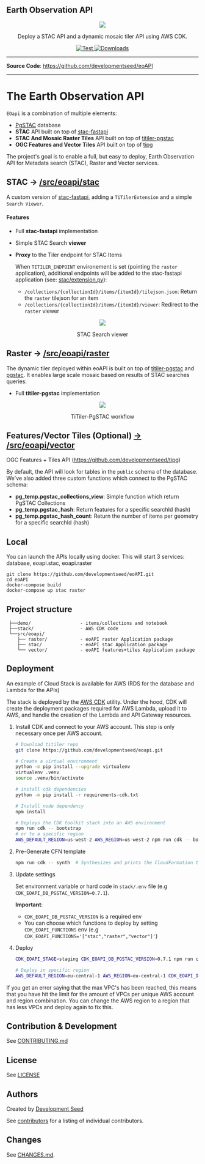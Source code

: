 ## Earth Observation API

<p align="center">
  <img src="https://user-images.githubusercontent.com/10407788/129632832-fe6f7d80-4d87-463a-b0cc-305423a8489e.png"/>
  <p align="center">Deploy a STAC API and a dynamic mosaic tiler API using AWS CDK.</p>
</p>

<p align="center">
  <a href="https://github.com/developmentseed/eoAPI/actions?query=workflow%3ACI" target="_blank">
      <img src="https://github.com/developmentseed/eoAPI/workflows/CI/badge.svg" alt="Test">
  </a>
  <a href="https://github.com/developmentseed/eoAPI/blob/master/LICENSE" target="_blank">
      <img src="https://img.shields.io/github/license/developmentseed/titiler.svg" alt="Downloads">
  </a>
</p>

---

**Source Code**: <a href="https://github.com/developmentseed/eoAPI" target="_blank">https://github.com/developmentseed/eoAPI</a>

---

# The Earth Observation API

`EOapi` is a combination of multiple elements:
- [PgSTAC](https://github.com/stac-utils/pgstac) database
- **STAC** API built on top of [stac-fastapi](https://github.com/stac-utils/stac-fastapi)
- **STAC And Mosaic Raster Tiles** API built on top of [titiler-pgstac](https://github.com/stac-utils/titiler-pgstac)
- **OGC Features and Vector Tiles** API built on top of [tipg](https://github.com/developmentseed/tipg)

The project's goal is to enable a full, but easy to deploy, Earth Observation API for Metadata search (STAC), Raster and Vector services.

## STAC -> [/src/eoapi/stac](/src/eoapi/stac)

A custom version of [stac-fastapi](https://github.com/stac-utils/stac-fastapi), adding a `TiTilerExtension` and a simple `Search Viewer`.

#### Features

- Full **stac-fastapi** implementation
- Simple STAC Search **viewer**
- **Proxy** to the Tiler endpoint for STAC Items

  When `TITILER_ENDPOINT` environement is set (pointing the `raster` application), additional endpoints will be added to the stac-fastapi application (see: [stac/extension.py](https://github.com/developmentseed/eoAPI/blob/master/src/eoapi/stac/eoapi/stac/extension.py)):

  - `/collections/{collectionId}/items/{itemId}/tilejson.json`: Return the `raster` tilejson for an item
  - `/collections/{collectionId}/items/{itemId}/viewer`: Redirect to the `raster` viewer

<p align="center">
  <img src="https://user-images.githubusercontent.com/10407788/146790933-e439893c-ef2e-4d78-a372-f2f18694836c.png"/>
  <p align="center">STAC Search viewer</p>
</p>


## Raster -> [/src/eoapi/raster](/src/eoapi/raster)

The dynamic tiler deployed within eoAPI is built on top of [titiler-pgstac](https://github.com/stac-utils/titiler-pgstac) and [pgstac](https://github.com/stac-utils/pgstac). It enables large scale mosaic based on results of STAC searches queries:

- Full **titiler-pgstac** implementation

<p align="center">
  <img src="https://user-images.githubusercontent.com/10407788/129632282-f71e9f45-264c-4882-af28-7062c4e56f25.png"/>
  <p align="center">TiTiler-PgSTAC workflow</p>
</p>

## Features/Vector Tiles (Optional) [-> /src/eoapi/vector](/src/eoapi/vector)

OGC Features + Tiles API (https://github.com/developmentseed/tipg)

By default, the API will look for tables in the `public` schema of the database. We've also added three custom functions which connect to the PgSTAC schema:

- **pg_temp.pgstac_collections_view**: Simple function which return PgSTAC Collections
- **pg_temp.pgstac_hash**: Return features for a specific searchId (hash)
- **pg_temp.pgstac_hash_count**: Return the number of items per geometry for a specific searchId (hash)

## Local

You can launch the APIs locally using docker. This will start 3 services: database, eoapi.stac, eoapi.raster
```
git clone https://github.com/developmentseed/eoAPI.git
cd eoAPI
docker-compose build
docker-compose up stac raster
```

## Project structure

```
 ├──demo/                  - items/collections and notebook
 ├──stack/                 - AWS CDK code
 └──src/eoapi/
    ├── raster/            - eoAPI raster Application package
    ├── stac/              - eoAPI stac Application package
    └── vector/            - eoAPI features+tiles Application package
```

## Deployment

An example of Cloud Stack is available for AWS (RDS for the database and Lambda for the APIs)

The stack is deployed by the [AWS CDK](https://aws.amazon.com/cdk/) utility. Under the hood, CDK will create the deployment packages required for AWS Lambda, upload it to AWS, and handle the creation of the Lambda and API Gateway resources.

1. Install CDK and connect to your AWS account. This step is only necessary once per AWS account.

    ```bash
    # Download titiler repo
    git clone https://github.com/developmentseed/eoapi.git

    # Create a virtual environment
    python -m pip install --upgrade virtualenv
    virtualenv .venv
    source .venv/bin/activate

    # install cdk dependencies
    python -m pip install -r requirements-cdk.txt

    # Install node dependency
    npm install

    # Deploys the CDK toolkit stack into an AWS environment
    npm run cdk -- bootstrap
    # or to a specific region
    AWS_DEFAULT_REGION=us-west-2 AWS_REGION=us-west-2 npm run cdk -- bootstrap
    ```

2. Pre-Generate CFN template

    ```bash
    npm run cdk -- synth  # Synthesizes and prints the CloudFormation template for this stack
    ```

3. Update settings

    Set environment variable or hard code in `stack/.env` file (e.g `CDK_EOAPI_DB_PGSTAC_VERSION=0.7.1`).

    **Important**:
      - `CDK_EOAPI_DB_PGSTAC_VERSION` is a required env
      - You can choose which functions to deploy by setting `CDK_EOAPI_FUNCTIONS` env (e.g `CDK_EOAPI_FUNCTIONS='["stac","raster","vector"]'`)

4. Deploy

    ```bash
    CDK_EOAPI_STAGE=staging CDK_EOAPI_DB_PGSTAC_VERSION=0.7.1 npm run cdk -- deploy eoapi-staging

    # Deploy in specific region
    AWS_DEFAULT_REGION=eu-central-1 AWS_REGION=eu-central-1 CDK_EOAPI_DB_PGSTAC_VERSION=0.7.1 npm run cdk -- deploy eoapi-production --profile {my-aws-profile}
    ```

If you get an error saying that the max VPC's has been reached, this means that you have hit the limit for the amount of VPCs per unique AWS account and region combination. You can change the AWS region to a region that has less VPCs and deploy again to fix this.

## Contribution & Development

See [CONTRIBUTING.md](https://github.com/developmentseed/eoAPI/blob/master/CONTRIBUTING.md)

## License

See [LICENSE](https://github.com/developmentseed/eoAPI/blob/master/LICENSE)

## Authors

Created by [Development Seed](<http://developmentseed.org>)

See [contributors](https://github.com/developmentseed/eoAPI/graphs/contributors) for a listing of individual contributors.

## Changes

See [CHANGES.md](https://github.com/developmentseed/eoAPI/blob/master/CHANGES.md).
